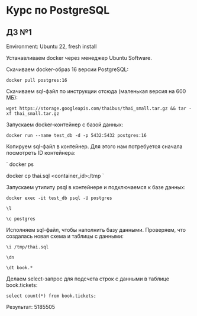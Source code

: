 # Курс по PostgreSQL

## ДЗ №1

Environment: Ubuntu 22, fresh install

Устанавливаем docker через менеджер Ubuntu Software.

Скачиваем docker-образ 16 версии PostgreSQL:

`docker pull postgres:16`

Скачиваем sql-файл по инструкции отсюда (маленькая версия на 600 МБ):

`wget https://storage.googleapis.com/thaibus/thai_small.tar.gz && tar -xf thai_small.tar.gz`

Запускаем docker-контейнер с базой данных:

`docker run --name test_db -d -p 5432:5432 postgres:16`

Копируем sql-файл в контейнер. Для этого нам потребуется сначала посмотреть ID контейнера:

`
docker ps

docker cp thai.sql <container_id>:/tmp
`

Запускаем утилиту psql в контейнере и подключаемся к базе данных:

`
docker exec -it test_db psql -U postgres
`

`
\l
`

`
\c postgres
`

Исполняем sql-файл, чтобы наполнить базу данными. Проверяем, что создалась новая схема и таблицы с данными:

`
\i /tmp/thai.sql
`

`
\dn
`

`
\dt book.*
`

Делаем select-запрос для подсчета строк с данными в таблице book.tickets:

`
select count(*) from book.tickets;
`

Результат: 5185505
